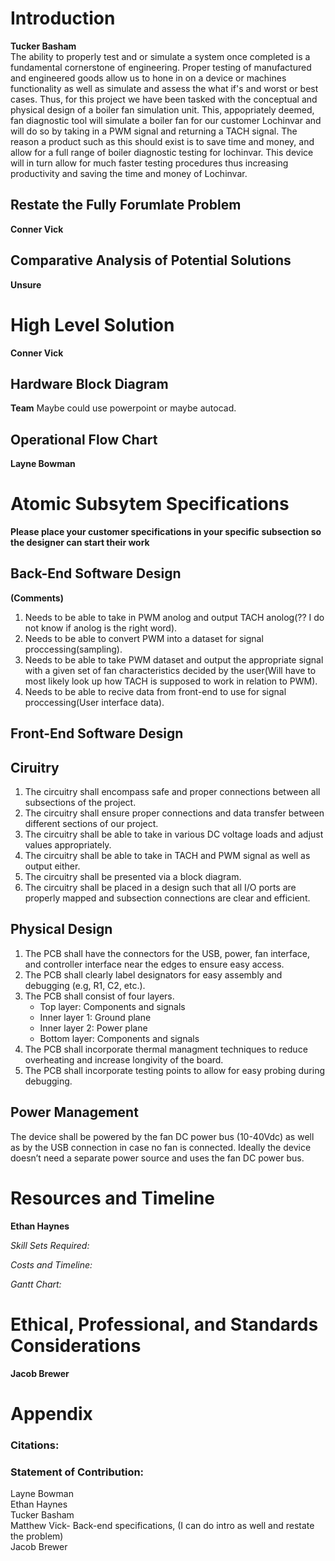 # Introduction  

**Tucker Basham**  
The ability to properly test and or simulate a system once completed is a fundamental cornerstone of engineering. Proper testing of manufactured and engineered goods allow us to hone in on a device or machines functionality as well as simulate and assess the what if's and worst or best cases. Thus, for this project we have been tasked with the conceptual and physical design of a boiler fan simulation unit. This, appopriately deemed, fan diagnostic tool will simulate a boiler fan for our customer Lochinvar and will do so by taking in a PWM signal and returning a TACH signal. The reason a product such as this should exist is to save time and money, and allow for a full range of boiler diagnostic testing for lochinvar. This device will in turn allow for much faster testing procedures thus increasing productivity and saving the time and money of Lochinvar.

## Restate the Fully Forumlate Problem

**Conner Vick**  

## Comparative Analysis of Potential Solutions

**Unsure**

# High Level Solution

**Conner Vick**  

## Hardware Block Diagram

**Team** Maybe could use powerpoint or maybe autocad.  

## Operational Flow Chart

**Layne Bowman**  

# Atomic Subsytem Specifications

**Please place your customer specifications in your specific subsection so the designer can start their work**

## Back-End Software Design
**(Comments)**

1) Needs to be able to take in PWM anolog and output TACH anolog(?? I do not know if anolog is the right word).  
2) Needs to be able to convert PWM into a dataset for signal proccessing(sampling).  
3) Needs to be able to take PWM dataset and output the appropriate signal with a given set of fan characteristics decided by the user(Will have to most likely look up how TACH is supposed to work in relation to PWM).  
4) Needs to be able to recive data from front-end to use for signal proccessing(User interface data).  

## Front-End Software Design

## Ciruitry   
1. The circuitry shall encompass safe and proper connections between all subsections of the project.
2. The circuitry shall ensure proper connections and data transfer between different sections of our project.
3. The circuitry shall be able to take in various DC voltage loads and adjust values appropriately.
4. The circuitry shall be able to take in TACH and PWM signal as well as output either.
5. The circuitry shall be presented via a block diagram.
6. The circuitry shall be placed in a design such that all I/O ports are properly mapped and subsection connections are clear and efficient.

## Physical Design

1. The PCB shall have the connectors for the USB, power, fan interface, and controller interface near the edges to ensure easy access.
2. The PCB shall clearly label designators for easy assembly and debugging (e.g, R1, C2, etc.).
3. The PCB shall consist of four layers.
   - Top layer: Components and signals
   - Inner layer 1: Ground plane
   - Inner layer 2: Power plane
   - Bottom layer: Components and signals
4. The PCB shall incorporate thermal managment techniques to reduce overheating and increase longivity of the board.
5. The PCB shall incorporate testing points to allow for easy probing during debugging.

   
## Power Management
The device shall be powered by the fan DC power bus (10-40Vdc) as well as by the USB connection in case no fan is connected. Ideally the device doesn’t need a separate power source and uses the fan DC power bus.

# Resources and Timeline

**Ethan Haynes**

*Skill Sets Required:*    

*Costs and Timeline:*  
  
*Gantt Chart:*  



# Ethical, Professional, and Standards Considerations

**Jacob Brewer**

# Appendix
### Citations:   


### Statement of Contribution:  
Layne Bowman  
Ethan Haynes  
Tucker Basham  
Matthew Vick- Back-end specifications, (I can do intro as well and restate the problem)  
Jacob Brewer  







